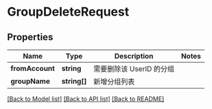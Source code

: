 # GroupDeleteRequest

## Properties
Name | Type | Description | Notes
------------ | ------------- | ------------- | -------------
**fromAccount** | **string** | 需要删除该 UserID 的分组 | 
**groupName** | **string[]** | 新增分组列表 | 

[[Back to Model list]](../README.md#documentation-for-models) [[Back to API list]](../README.md#documentation-for-api-endpoints) [[Back to README]](../README.md)


